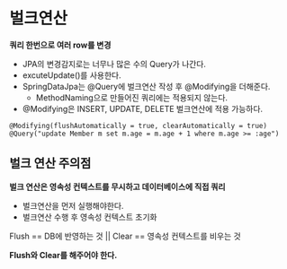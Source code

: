 # 벌크연산

**쿼리 한번으로 여러 row를 변경**

- JPA의 변경감지로는 너무나 많은 수의 Query가 나간다.
- excuteUpdate()를 사용한다.
- SpringDataJpa는 @Query에 벌크연산 작성 후 @Modifying을 더해준다.
  - MethodNaming으로 만들어진 쿼리에는 적용되지 않는다.
- @Modifying은 INSERT, UPDATE, DELETE 벌크연산에 적용 가능하다.

```jpaql
@Modifying(flushAutomatically = true, clearAutomatically = true)
@Query("update Member m set m.age = m.age + 1 where m.age >= :age")
```

## 벌크 연산 주의점

**벌크 연산은 영속성 컨텍스트를 무시하고 데이터베이스에 직접 쿼리**

- 벌크연산을 먼저 실행해야한다.
- 벌크연산 수행 후 영속성 컨텍스트 초기화

Flush == DB에 반영하는 것 || Clear == 영속성 컨텍스트를 비우는 것

**Flush와 Clear를 해주어야 한다.**